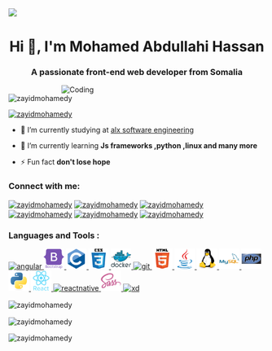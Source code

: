  <img src="https://capsule-render.vercel.app/api?type=waving&height=200&text=Zayidmohamedy%20Git&fontAlign=75&fontAlignY=41&color=gradient" height="200"/>
<h1 align="center">Hi 👋, I'm Mohamed Abdullahi Hassan</h1>
<h3 align="center">A passionate front-end web developer from Somalia</h3>
<img align="right" alt="Coding" width="400" src="https://cdn.dribbble.com/users/926537/screenshots/4502924/media/79e26abb3fb85b42f2722cf22da095dc.gif">
<p align="left"> <img src="https://komarev.com/ghpvc/?username=zayidmohamedy&label=Profile%20views&color=0e75b6&style=flat" alt="zayidmohamedy" /> </p>

<p align="left"> <a href="https://twitter.com/zayidmohamedy" target="blank"><img src="https://img.shields.io/twitter/follow/zayidmohamedy?logo=twitter&style=for-the-badge" alt="zayidmohamedy" /></a> </p>

- 🔭 I’m currently studying at [alx software engineering]( https://github.com/stars/zayidmohamedy/lists/alx-software-engineering)

- 🌱 I’m currently learning **Js frameworks ,python ,linux and many more**

- ⚡ Fun fact **don't lose hope**

<h3 align="left">Connect with me:</h3>
<p align="left">
<a href="https://twitter.com/zayidmohamedy" target="blank"><img align="center" src="https://raw.githubusercontent.com/rahuldkjain/github-profile-readme-generator/master/src/images/icons/Social/twitter.svg" alt="zayidmohamedy" height="30" width="40" /></a>
<a href="https://linkedin.com/in/zayidmohamedy" target="blank"><img align="center" src="https://raw.githubusercontent.com/rahuldkjain/github-profile-readme-generator/master/src/images/icons/Social/linked-in-alt.svg" alt="zayidmohamedy" height="30" width="40" /></a>
<a href="https://fb.com/zayidmohamedy" target="blank"><img align="center" src="https://raw.githubusercontent.com/rahuldkjain/github-profile-readme-generator/master/src/images/icons/Social/facebook.svg" alt="zayidmohamedy" height="30" width="40" /></a>
<a href="https://instagram.com/zayidmohamedy" target="blank"><img align="center" src="https://raw.githubusercontent.com/rahuldkjain/github-profile-readme-generator/master/src/images/icons/Social/instagram.svg" alt="zayidmohamedy" height="30" width="40" /></a>
<a href="https://www.codechef.com/users/zayidmohaemdy" target="blank"><img align="center" src="https://cdn.jsdelivr.net/npm/simple-icons@3.1.0/icons/codechef.svg" alt="zayidmohamedy" height="30" width="40" /></a>
<a href="https://codeforces.com/profile/zayidmohamedy" target="blank"><img align="center" src="https://raw.githubusercontent.com/rahuldkjain/github-profile-readme-generator/master/src/images/icons/Social/codeforces.svg" alt="zayidmohamedy" height="30" width="40" /></a>
</p>

<h3 align="left">Languages and Tools :</h3>
<p align="left"> <a href="https://angular.io" target="_blank" rel="noreferrer"> <img src="https://angular.io/assets/images/logos/angular/angular.svg" alt="angular" width="40" height="40"/> </a> <a href="https://getbootstrap.com" target="_blank" rel="noreferrer"> <img src="https://raw.githubusercontent.com/devicons/devicon/master/icons/bootstrap/bootstrap-plain-wordmark.svg" alt="bootstrap" width="40" height="40"/> </a> <a href="https://www.cprogramming.com/" target="_blank" rel="noreferrer"> <img src="https://raw.githubusercontent.com/devicons/devicon/master/icons/c/c-original.svg" alt="c" width="40" height="40"/> </a> <a href="https://www.w3schools.com/css/" target="_blank" rel="noreferrer"> <img src="https://raw.githubusercontent.com/devicons/devicon/master/icons/css3/css3-original-wordmark.svg" alt="css3" width="40" height="40"/> </a> <a href="https://www.docker.com/" target="_blank" rel="noreferrer"> <img src="https://raw.githubusercontent.com/devicons/devicon/master/icons/docker/docker-original-wordmark.svg" alt="docker" width="40" height="40"/> </a> <a href="https://git-scm.com/" target="_blank" rel="noreferrer"> <img src="https://www.vectorlogo.zone/logos/git-scm/git-scm-icon.svg" alt="git" width="40" height="40"/> </a> <a href="https://www.w3.org/html/" target="_blank" rel="noreferrer"> <img src="https://raw.githubusercontent.com/devicons/devicon/master/icons/html5/html5-original-wordmark.svg" alt="html5" width="40" height="40"/> </a> <a href="https://www.java.com" target="_blank" rel="noreferrer"> <img src="https://raw.githubusercontent.com/devicons/devicon/master/icons/java/java-original.svg" alt="java" width="40" height="40"/> </a> <a href="https://www.linux.org/" target="_blank" rel="noreferrer"> <img src="https://raw.githubusercontent.com/devicons/devicon/master/icons/linux/linux-original.svg" alt="linux" width="40" height="40"/> </a> <a href="https://www.mysql.com/" target="_blank" rel="noreferrer"> <img src="https://raw.githubusercontent.com/devicons/devicon/master/icons/mysql/mysql-original-wordmark.svg" alt="mysql" width="40" height="40"/> </a> <a href="https://www.php.net" target="_blank" rel="noreferrer"> <img src="https://raw.githubusercontent.com/devicons/devicon/master/icons/php/php-original.svg" alt="php" width="40" height="40"/> </a> <a href="https://www.python.org" target="_blank" rel="noreferrer"> <img src="https://raw.githubusercontent.com/devicons/devicon/master/icons/python/python-original.svg" alt="python" width="40" height="40"/> </a> <a href="https://reactjs.org/" target="_blank" rel="noreferrer"> <img src="https://raw.githubusercontent.com/devicons/devicon/master/icons/react/react-original-wordmark.svg" alt="react" width="40" height="40"/> </a> <a href="https://reactnative.dev/" target="_blank" rel="noreferrer"> <img src="https://reactnative.dev/img/header_logo.svg" alt="reactnative" width="40" height="40"/> </a> <a href="https://sass-lang.com" target="_blank" rel="noreferrer"> <img src="https://raw.githubusercontent.com/devicons/devicon/master/icons/sass/sass-original.svg" alt="sass" width="40" height="40"/> </a> <a href="https://www.adobe.com/products/xd.html" target="_blank" rel="noreferrer"> <img src="https://cdn.worldvectorlogo.com/logos/adobe-xd.svg" alt="xd" width="40" height="40"/> </a> </p>




<p><img align="center" src="https://github-readme-stats.vercel.app/api?username=zayidmohamedy&show_icons=true&locale=en" alt="zayidmohamedy" /></p> 

<p><img align="center" src="https://github-readme-streak-stats.herokuapp.com/?user=zayidmohamedy&" alt="zayidmohamedy" /></p>

<p><img align="center" src="https://github-readme-stats.vercel.app/api/top-langs?username=zayidmohamedy&show_icons=true&locale=en&layout=compact" alt="zayidmohamedy" /></p>

